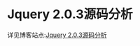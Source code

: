 # Jquery 2.0.3源码分析

详见博客站点:[Jquery 2.0.3源码分析](http://www.ziyi2.cn/2016/10/11/JQuery-Source-Code-Analysis/#more)